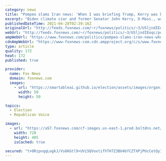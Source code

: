 ```yaml
---
category: news
title: "Pompeo slams Iran news: 'When I was briefing Trump, Kerry was briefing Zarif'"
excerpt: "Biden climate czar and former Senator John Kerry, D-Mass., was essentially acting in the same role Trump Secretary of State Mike Pompeo was, except in relation to Iranian Foreign Minister Mohammad Javad Zarif during the Republican president's administration, Pompeo told \"Hannity\" on Tuesday."
publishedDateTime: 2021-04-28T02:39:16Z
originalUrl: "http://feeds.foxnews.com/~r/foxnews/politics/~3/USljndIEoqc/pompeo-slams-iran-news-when-i-was-briefing-trump-kerry-was-briefing-zarif"
webUrl: "http://feeds.foxnews.com/~r/foxnews/politics/~3/USljndIEoqc/pompeo-slams-iran-news-when-i-was-briefing-trump-kerry-was-briefing-zarif"
ampWebUrl: "https://www.foxnews.com/politics/pompeo-slams-iran-news-when-i-was-briefing-trump-kerry-was-briefing-zarif.amp"
cdnAmpWebUrl: "https://www-foxnews-com.cdn.ampproject.org/c/s/www.foxnews.com/politics/pompeo-slams-iran-news-when-i-was-briefing-trump-kerry-was-briefing-zarif.amp"
type: article
quality: 172
heat: 172
published: true

provider:
  name: Fox News
  domain: foxnews.com
  images:
    - url: "https://smartableai.github.io/election/assets/images/organizations/foxnews.com-50x50.jpg"
      width: 50
      height: 50

topics:
  - Election
  - Republican Voice

images:
  - url: "https://a57.foxnews.com/cf-images.us-east-1.prod.boltdns.net/v1/static/694940094001/0d680524-8d5e-4af4-9634-ee3d3c117942/72df003f-5c2a-49a6-be0e-459682735a16/1280x720/match/720/405/image.jpg?ve=1&tl=1"
    width: 720
    height: 405
    isCached: true

secured: "t+ORzpnqqLogkJ/Vs6KGtl9+UVi5QVoxtifhTH7Z3BU4bfCZTXPjPUcCetQyIFqFS/oiEH01qAzFZ8NVoXvwzgt0BFTHJctXv8YNk7fM/kKhNS3AHba6f+C/5hjSkot3peDWb7+KS07+PkwN665n5U7kAtrL3v6F53ogZ434xLzpcnx6m80andPRR396l3ZyyHmfEb2AzbqzLt/OkuvNbWX97rZLsYLimsezh/q7aZd8lnRjD5iGLqhxvT8FRZZlle/0xv28U9384xI1BjkYsAj6mNY9kMUsTrIuJYSyJxClHk55JIUbpfGRGWw0v4sj1a6pWpHr4rZCxn4svmRo0hY5tnXHyrB9qGK7DL09zjA=;5nQzlv+QUYpS/FTuKluj0A=="
---
```



